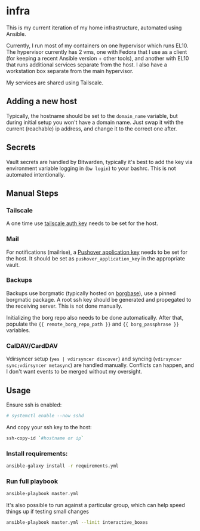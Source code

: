 # infra

This is my current iteration of my home infrastructure, automated using Ansible.

Currently, I run most of my containers on one hypervisor which runs EL10. The hypervisor currently has 2 vms, one with Fedora that I use as a client (for keeping a recent Ansible version + other tools), and another with EL10 that runs additional services separate from the host.  I also have a workstation box separate from the main hypervisor.

My services are shared using Tailscale.

## Adding a new host
Typically, the hostname should be set to the `domain_name` variable, but during initial setup you won't have a domain name.  Just swap it with the current (reachable) ip address, and change it to the correct one after.

## Secrets
Vault secrets are handled by Bitwarden, typically it's best to add the key via environment variable logging in (`bw login`) to your bashrc.  This is not automated intentionally.

## Manual Steps

### Tailscale
A one time use [tailscale auth key](https://login.tailscale.com/admin/settings/keys?refreshed=true) needs to be set for the host.

### Mail
For notifications (mailrise), a [Pushover application key](https://pushover.net/) needs to be set for the host.  It should be set as `pushover_application_key` in the appropriate vault.

### Backups
Backups use borgmatic (typically hosted on [borgbase](https://www.borgbase.com/)), use a pinned borgmatic package.  A root ssh key should be generated and propegated to the receiving server. This is not done manually.

Initializing the borg repo also needs to be done automatically.  After that, populate the `{{ remote_borg_repo_path }}` and `{{ borg_passphrase }}` variables.

### CalDAV/CardDAV
Vdirsyncer setup (`yes | vdirsyncer discover`) and syncing (`vdirsyncer sync;vdirsyncer metasync`) are handled manually.  Conflicts can happen, and I don't want events to be merged without my oversight.

## Usage

Ensure ssh is enabled:
```bash
# systemctl enable --now sshd
```

And copy your ssh key to the host:
```bash
ssh-copy-id `#hostname or ip`
```

### Install requirements:
```bash
ansible-galaxy install -r requirements.yml 
```

### Run full playbook
```bash
ansible-playbook master.yml
```

It's also possible to run against a particular group, which can help speed things up if testing small changes
```bash
ansible-playbook master.yml --limit interactive_boxes
```

